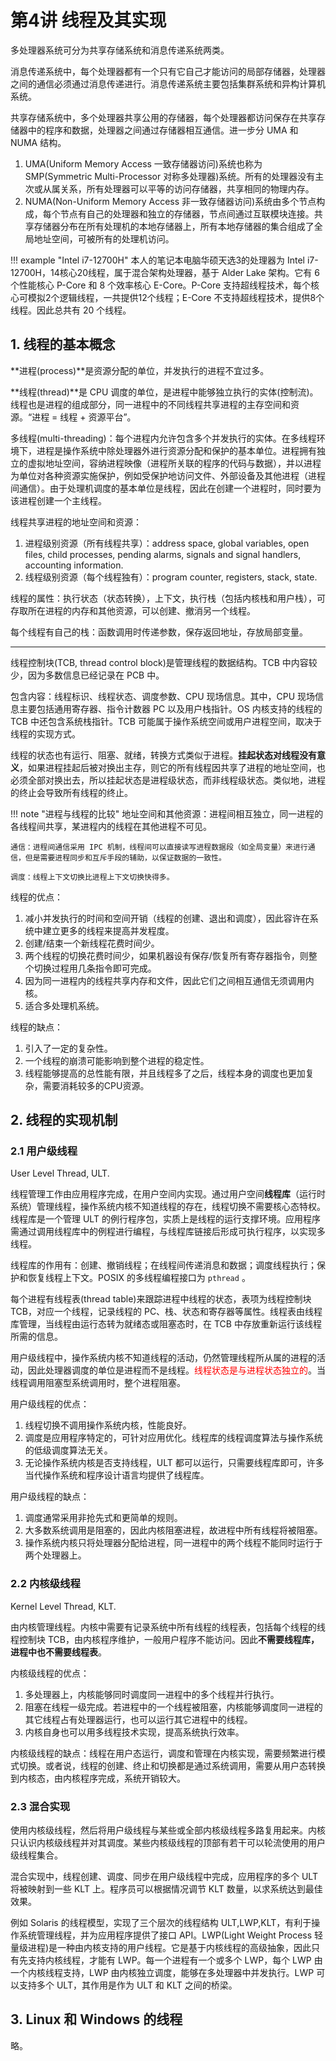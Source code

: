 # 第4讲 线程及其实现

多处理器系统可分为共享存储系统和消息传递系统两类。

消息传递系统中，每个处理器都有一个只有它自己才能访问的局部存储器，处理器之间的通信必须通过消息传递进行。消息传递系统主要包括集群系统和异构计算机系统。

共享存储系统中，多个处理器共享公用的存储器，每个处理器都访问保存在共享存储器中的程序和数据，处理器之间通过存储器相互通信。进一步分 UMA 和 NUMA 结构。

1. UMA(Uniform Memory Access 一致存储器访问)系统也称为 SMP(Symmetric Multi-Processor 对称多处理器)系统。所有的处理器没有主次或从属关系，所有处理器可以平等的访问存储器，共享相同的物理内存。
2. NUMA(Non-Uniform Memory Access 非一致存储器访问)系统由多个节点构成，每个节点有自己的处理器和独立的存储器，节点间通过互联模块连接。共享存储器分布在所有处理机的本地存储器上，所有本地存储器的集合组成了全局地址空间，可被所有的处理机访问。

!!! example "Intel i7-12700H"
    本人的笔记本电脑华硕天选3的处理器为 Intel i7-12700H，14核心20线程，属于混合架构处理器，基于 Alder Lake 架构。它有 6 个性能核心 P-Core 和 8 个效率核心 E-Core。P-Core 支持超线程技术，每个核心可模拟2个逻辑线程，一共提供12个线程；E-Core 不支持超线程技术，提供8个线程。因此总共有 20 个线程。

## 1. 线程的基本概念

**进程(process)**是资源分配的单位，并发执行的进程不宜过多。

**线程(thread)**是 CPU 调度的单位，是进程中能够独立执行的实体(控制流)。线程也是进程的组成部分，同一进程中的不同线程共享进程的主存空间和资源。“进程 = 线程 + 资源平台”。

多线程(multi-threading)：每个进程内允许包含多个并发执行的实体。在多线程环境下，进程是操作系统中除处理器外进行资源分配和保护的基本单位。进程拥有独立的虚拟地址空间，容纳进程映像（进程所关联的程序的代码与数据），并以进程为单位对各种资源实施保护，例如受保护地访问文件、外部设备及其他进程（进程间通信）。由于处理机调度的基本单位是线程，因此在创建一个进程时，同时要为该进程创建一个主线程。

线程共享进程的地址空间和资源：

1. 进程级别资源（所有线程共享）：address space, global variables, open files, child processes, pending alarms, signals and signal handlers, accounting information.
2. 线程级别资源（每个线程独有）：program counter, registers, stack, state.

线程的属性：执行状态（状态转换），上下文，执行栈（包括内核栈和用户栈），可存取所在进程的内存和其他资源，可以创建、撤消另一个线程。

每个线程有自己的栈：函数调用时传递参数，保存返回地址，存放局部变量。

---

线程控制块(TCB, thread control block)是管理线程的数据结构。TCB 中内容较少，因为多数信息已经记录在 PCB 中。

包含内容：线程标识、线程状态、调度参数、CPU 现场信息。其中，CPU 现场信息主要包括通用寄存器、指令计数器 PC 以及用户栈指针。OS 内核支持的线程的 TCB 中还包含系统栈指针。TCB 可能属于操作系统空间或用户进程空间，取决于线程的实现方式。

线程的状态也有运行、阻塞、就绪，转换方式类似于进程。**挂起状态对线程没有意义**，如果进程挂起后被对换出主存，则它的所有线程因共享了进程的地址空间，也必须全部对换出去，所以挂起状态是进程级状态，而非线程级状态。类似地，进程的终止会导致所有线程的终止。

!!! note "进程与线程的比较"
    地址空间和其他资源：进程间相互独立，同一进程的各线程间共享，某进程内的线程在其他进程不可见。

    通信：进程间通信采用 IPC 机制，线程间可以直接读写进程数据段（如全局变量）来进行通信，但是需要进程同步和互斥手段的辅助，以保证数据的一致性。

    调度：线程上下文切换比进程上下文切换快得多。

线程的优点：

1. 减小并发执行的时间和空间开销（线程的创建、退出和调度），因此容许在系统中建立更多的线程来提高并发程度。
2. 创建/结束一个新线程花费时间少。
3. 两个线程的切换花费时间少，如果机器设有保存/恢复所有寄存器指令，则整个切换过程用几条指令即可完成。
4. 因为同一进程内的线程共享内存和文件，因此它们之间相互通信无须调用内核。
5. 适合多处理机系统。

线程的缺点：

1. 引入了一定的复杂性。
2. 一个线程的崩溃可能影响到整个进程的稳定性。
3. 线程能够提高的总性能有限，并且线程多了之后，线程本身的调度也更加复杂，需要消耗较多的CPU资源。

## 2. 线程的实现机制

### 2.1 用户级线程

User Level Thread, ULT.

线程管理工作由应用程序完成，在用户空间内实现。通过用户空间**线程库**（运行时系统）管理线程，操作系统内核不知道线程的存在，线程切换不需要核心态特权。线程库是一个管理 ULT 的例行程序包，实质上是线程的运行支撑环境。应用程序需通过调用线程库中的例程进行编程，与线程库链接后形成可执行程序，以实现多线程。

线程库的作用有：创建、撤销线程；在线程间传递消息和数据；调度线程执行；保护和恢复线程上下文。POSIX 的多线程编程接口为 `pthread` 。

每个进程有线程表(thread table)来跟踪进程中线程的状态，表项为线程控制块 TCB，对应一个线程，记录线程的 PC、栈、状态和寄存器等属性。线程表由线程库管理，当线程由运行态转为就绪态或阻塞态时，在 TCB 中存放重新运行该线程所需的信息。

用户级线程中，操作系统内核不知道线程的活动，仍然管理线程所从属的进程的活动，因此处理器调度的单位是进程而不是线程。<span style="color:red">线程状态是与进程状态独立的</span>。当线程调用阻塞型系统调用时，整个进程阻塞。

用户级线程的优点：

1. 线程切换不调用操作系统内核，性能良好。
2. 调度是应用程序特定的，可针对应用优化。线程库的线程调度算法与操作系统的低级调度算法无关。
3. 无论操作系统内核是否支持线程，ULT 都可以运行，只需要线程库即可，许多当代操作系统和程序设计语言均提供了线程库。

用户级线程的缺点：

1. 调度通常采用非抢先式和更简单的规则。
2. 大多数系统调用是阻塞的，因此内核阻塞进程，故进程中所有线程将被阻塞。
3. 操作系统内核只将处理器分配给进程，同一进程中的两个线程不能同时运行于两个处理器上。

### 2.2 内核级线程

Kernel Level Thread, KLT.

由内核管理线程。内核中需要有记录系统中所有线程的线程表，包括每个线程的线程控制块 TCB，由内核程序维护，一般用户程序不能访问。因此**不需要线程库，进程中也不需要线程表**。

内核级线程的优点：

1. 多处理器上，内核能够同时调度同一进程中的多个线程并行执行。
2. 阻塞在线程一级完成。若进程中的一个线程被阻塞，内核能够调度同一进程的其它线程占有处理器运行，也可以运行其它进程中的线程。
3. 内核自身也可以用多线程技术实现，提高系统执行效率。

内核级线程的缺点：线程在用户态运行，调度和管理在内核实现，需要频繁进行模式切换。或者说，线程的创建、终止和切换都是通过系统调用，需要从用户态转换到内核态，由内核程序完成，系统开销较大。

### 2.3 混合实现

使用内核级线程，然后将用户级线程与某些或全部内核级线程多路复用起来。内核只认识内核级线程并对其调度。某些内核级线程的顶部有若干可以轮流使用的用户级线程集合。

混合实现中，线程创建、调度、同步在用户级线程中完成，应用程序的多个 ULT 将被映射到一些 KLT 上。程序员可以根据情况调节 KLT 数量，以求系统达到最佳效果。

例如 Solaris 的线程模型，实现了三个层次的线程结构 ULT,LWP,KLT，有利于操作系统管理线程，并为应用程序提供了接口 API。LWP(Light Weight Process 轻量级进程)是一种由内核支持的用户线程。它是基于内核线程的高级抽象，因此只有先支持内核线程，才能有 LWP。每一个进程有一个或多个 LWP，每个 LWP 由一个内核线程支持，LWP 由内核独立调度，能够在多处理器中并发执行。LWP 可以支持多个 ULT，其作用是作为 ULT 和 KLT 之间的桥梁。

## 3. Linux 和 Windows 的线程

略。
